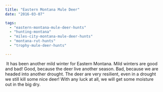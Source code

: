 ```yaml
---
title: "Eastern Montana Mule Deer"
date: "2016-03-07"

tags: 
  - "eastern-montana-mule-deer-hunts"
  - "hunting-montana"
  - "miles-city-montana-mule-deer-hunts"
  - "montana-rut-hunts"
  - "trophy-mule-deer-hunts"

---
```


 It has been another mild winter for Eastern Montana. Mild winters are good and bad! Good, because the deer live another season. Bad, because we are headed into another drought. The deer are very resilient, even in a drought we still kill some nice deer! With any luck at all, we will get some moisture out in the big dry.
